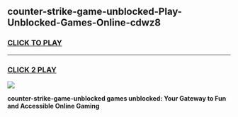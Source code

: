 
## counter-strike-game-unblocked-Play-Unblocked-Games-Online-cdwz8
<h3>
<a href="https://premium76.site?title=counter-strike-game-unblocked&ref=24A">CLICK TO PLAY</a></h3>
<hr>

<h3>
<a href="https://premium76.site?title=counter-strike-game-unblocked&ref=24A">CLICK 2 PLAY</a>
  
</h3>

<a href="https://premium76.site?title=counter-strike-game-unblocked&ref=24A"><img src="https://clearcache.store/games.png"></a>


**counter-strike-game-unblocked games unblocked: Your Gateway to Fun and Accessible Online Gaming**
